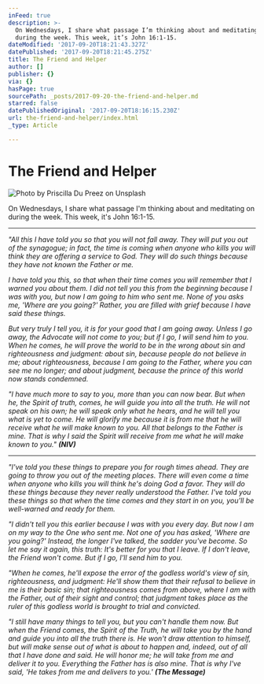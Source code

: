 ```yaml
---
inFeed: true
description: >-
  On Wednesdays, I share what passage I’m thinking about and meditating on
  during the week. This week, it’s John 16:1-15. 
dateModified: '2017-09-20T18:21:43.327Z'
datePublished: '2017-09-20T18:21:45.275Z'
title: The Friend and Helper
author: []
publisher: {}
via: {}
hasPage: true
sourcePath: _posts/2017-09-20-the-friend-and-helper.md
starred: false
datePublishedOriginal: '2017-09-20T18:16:15.230Z'
url: the-friend-and-helper/index.html
_type: Article

---
```

# The Friend and Helper
![Photo by Priscilla Du Preez on Unsplash](https://the-grid-user-content.s3-us-west-2.amazonaws.com/49d076cb-b7c4-461a-a835-1426c9b74817.jpg)

On Wednesdays, I share what passage I'm thinking about and meditating on during the week. This week, it's John 16:1-15\. 

---

_"All this I have told you so that you will not fall away. They will put you out of the synagogue; in fact, the time is coming when anyone who kills you will think they are offering a service to God. They will do such things because they have not known the Father or me._

_I have told you this, so that when their time comes you will remember that I warned you about them. I did not tell you this from the beginning because I was with you, but now I am going to him who sent me. None of you asks me, 'Where are you going?' Rather, you are filled with grief because I have said these things._

_But very truly I tell you, it is for your good that I am going away. Unless I go away, the Advocate will not come to you; but if I go, I will send him to you. When he comes, he will prove the world to be in the wrong about sin and righteousness and judgment: about sin, because people do not believe in me; about righteousness, because I am going to the Father, where you can see me no longer; and about judgment, because the prince of this world now stands condemned._

_"I have much more to say to you, more than you can now bear. But when he, the Spirit of truth, comes, he will guide you into all the truth. He will not speak on his own; he will speak only what he hears, and he will tell you what is yet to come. He will glorify me because it is from me that he will receive what he will make known to you. All that belongs to the Father is mine. That is why I said the Spirit will receive from me what he will make known to you." **(NIV)**_

---

_"I've told you these things to prepare you for rough times ahead. They are going to throw you out of the meeting places. There will even come a time when anyone who kills you will think he's doing God a favor. They will do these things because they never really understood the Father. I've told you these things so that when the time comes and they start in on you, you'll be well-warned and ready for them._

_"I didn't tell you this earlier because I was with you every day. But now I am on my way to the One who sent me. Not one of you has asked, 'Where are you going?' Instead, the longer I've talked, the sadder you've become. So let me say it again, this truth: It's better for you that I leave. If I don't leave, the Friend won't come. But if I go, I'll send him to you._

_"When he comes, he'll expose the error of the godless world's view of sin, righteousness, and judgment: He'll show them that their refusal to believe in me is their basic sin; that righteousness comes from above, where I am with the Father, out of their sight and control; that judgment takes place as the ruler of this godless world is brought to trial and convicted._

_"I still have many things to tell you, but you can't handle them now. But when the Friend comes, the Spirit of the Truth, he will take you by the hand and guide you into all the truth there is. He won't draw attention to himself, but will make sense out of what is about to happen and, indeed, out of all that I have done and said. He will honor me; he will take from me and deliver it to you. Everything the Father has is also mine. That is why I've said, 'He takes from me and delivers to you.' **(The Message)**_